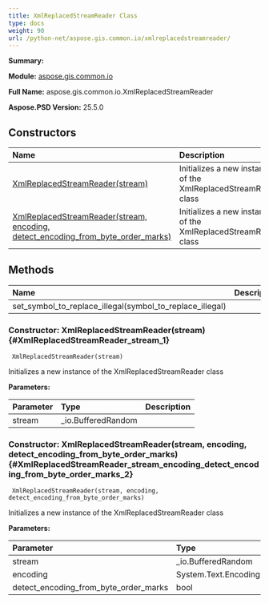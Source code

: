 ```yaml
---
title: XmlReplacedStreamReader Class
type: docs
weight: 90
url: /python-net/aspose.gis.common.io/xmlreplacedstreamreader/
---
```


**Summary:** 

**Module:** [aspose.gis.common.io](/psd/python-net/aspose.gis.common.io/)

**Full Name:** aspose.gis.common.io.XmlReplacedStreamReader

**Aspose.PSD Version:** 25.5.0

## **Constructors**
| **Name** | **Description** |
| :- | :- |
| [XmlReplacedStreamReader(stream)](#XmlReplacedStreamReader_stream_1) | Initializes a new instance of the XmlReplacedStreamReader class |
| [XmlReplacedStreamReader(stream, encoding, detect_encoding_from_byte_order_marks)](#XmlReplacedStreamReader_stream_encoding_detect_encoding_from_byte_order_marks_2) | Initializes a new instance of the XmlReplacedStreamReader class |
## **Methods**
| **Name** | **Description** |
| :- | :- |
| set_symbol_to_replace_illegal(symbol_to_replace_illegal) |    |


### Constructor: XmlReplacedStreamReader(stream) {#XmlReplacedStreamReader_stream_1}


```
 XmlReplacedStreamReader(stream) 
```

Initializes a new instance of the XmlReplacedStreamReader class

**Parameters:**

| Parameter | Type | Description |
| :- | :- | :- |
| stream | _io.BufferedRandom |  |

### Constructor: XmlReplacedStreamReader(stream, encoding, detect_encoding_from_byte_order_marks) {#XmlReplacedStreamReader_stream_encoding_detect_encoding_from_byte_order_marks_2}


```
 XmlReplacedStreamReader(stream, encoding, detect_encoding_from_byte_order_marks) 
```

Initializes a new instance of the XmlReplacedStreamReader class

**Parameters:**

| Parameter | Type | Description |
| :- | :- | :- |
| stream | _io.BufferedRandom |  |
| encoding | System.Text.Encoding |  |
| detect_encoding_from_byte_order_marks | bool |  |

